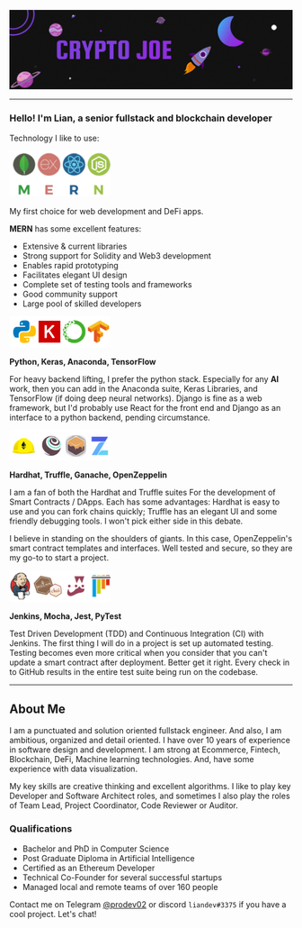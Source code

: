 ![](images/Banner.gif)

---
<div align=left>

### Hello! I'm Lian, a senior fullstack and blockchain developer

Technology I like to use:

<img src="images/mern.png" alt="mern" width="180"/>

My first choice for web development and DeFi apps.

**MERN** has some excellent features:

- Extensive & current libraries
- Strong support for Solidity and Web3 development
- Enables rapid prototyping
- Facilitates elegant UI design
- Complete set of testing tools and frameworks
- Good community support
- Large pool of skilled developers

<img src="images/pkat.png" alt="mern" width="180"/>

**Python, Keras, Anaconda, TensorFlow**

For heavy backend lifting, I prefer the python stack.  Especially for any **AI** work, then you can add in the Anaconda suite, Keras Libraries, and TensorFlow (if doing deep neural networks).  Django is fine as a web framework, but I'd probably use React for the front end and Django as an interface to a python backend, pending circumstance.

<img src="images/htgoz.png" alt="mern" width="180"/>

**Hardhat, Truffle, Ganache, OpenZeppelin**

I am a fan of both the Hardhat and Truffle suites For the development of Smart Contracts / DApps.  Each has some advantages: Hardhat is easy to use and you can fork chains quickly; Truffle has an elegant UI and some friendly debugging tools.  I won't pick either side in this debate.

I believe in standing on the shoulders of giants.  In this case, OpenZeppelin's smart contract templates and interfaces.  Well tested and secure, so they are my go-to to start a project.

<img src="images/jmjp.png" alt="mern" width="180"/>

**Jenkins, Mocha, Jest, PyTest**

Test Driven Development (TDD) and Continuous Integration (CI) with Jenkins.  The first thing I will do in a project is set up automated testing.  Testing becomes even more critical when you consider that you can't update a smart contract after deployment.  Better get it right.  Every check in to GitHub results in the entire test suite being run on the codebase.  

</div>

---

## About Me

I am a punctuated and solution oriented fullstack engineer. And also, I am ambitious, organized and detail oriented. I have over 10 years of experience in software design and development. I am strong at Ecommerce, Fintech, Blockchain, DeFi, Machine learning technologies. And, have some experience with data visualization.

My key skills are creative thinking and excellent algorithms.
I like to play key Developer and Software Architect roles, and sometimes I also play the roles of Team Lead, Project Coordinator, Code Reviewer or Auditor.

### Qualifications

- Bachelor and PhD in Computer Science
- Post Graduate Diploma in Artificial Intelligence
- Certified as an Ethereum Developer
- Technical Co-Founder for several successful startups
- Managed local and remote teams of over 160 people

Contact me on Telegram [@prodev02](https://t.me/prodev02) or discord `liandev#3375` if you have a cool project.  Let's chat!
